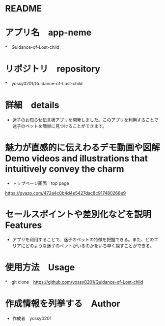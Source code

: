 # README

# アプリ名　app-neme 

*　Guidance-of-Lost-child

# リポジトリ　repository 

*　yossy0201/Guidance-of-Lost-child
 
# 詳細　details

* 迷子のお知らせ伝言板アプリを開発しました。このアプリを利用することで迷子のペットを簡単に見つけることができます。
 
# 魅力が直感的に伝えわるデモ動画や図解　Demo videos and illustrations that intuitively convey the charm

* トップページ画面　top page

https://gyazo.com/472a4c0b4d4e5427dac8c917480268e9

# セールスポイントや差別化などを説明　Features

* アプリを利用することで、迷子のペットの特徴を把握できる。また、どのエリアにどのような迷子のペットがいるのかをいち早く探すことができる。

# 使用方法　Usage

*　git clone　https://github.com/yossy0201/Guidance-of-Lost-child
 
# 作成情報を列挙する　Author
 
* 作成者　yossy0201
